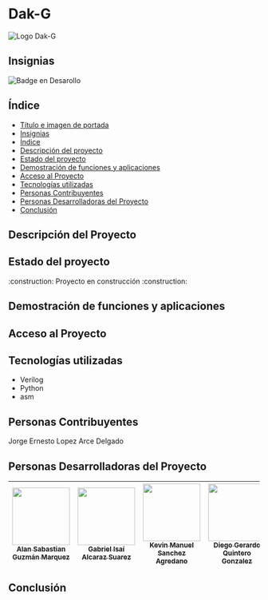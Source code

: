 <h1 aling="center">Dak-G</h1>

![Logo Dak-G](https://github.com/NotTheJerry/proyecto_verilog/assets/167741900/4a80c4cd-0f99-45d8-957c-e04f49f66122)

<h2>Insignias</h2>

![Badge en Desarollo](https://img.shields.io/badge/STATUS-EN%20DESAROLLO-green)

<h2>Índice</h2>

* [Título e imagen de portada](#Dak-G)
* [Insignias](#insignias)
* [Índice](#índice)
* [Descripción del proyecto](#descripción-del-proyecto)
* [Estado del proyecto](#Estado-del-proyecto)
* [Demostración de funciones y aplicaciones](#Demostración-de-funciones-y-aplicaciones)
* [Acceso al Proyecto](#Acceso-al-proyecto)
* [Tecnologías utilizadas](#tecnologías-utilizadas)
* [Personas Contribuyentes](#personas-contribuyentes)
* [Personas Desarrolladoras del Proyecto](#Personas-desarrolladoras-del-proyecto)
* [Conclusión](#conclusión)

<h2>Descripción del Proyecto</h2>

<h2>Estado del proyecto</h2>
:construction: Proyecto en construcción :construction:

<h2>Demostración de funciones y aplicaciones</h2>

<h2>Acceso al Proyecto</h2>

<h2>Tecnologías utilizadas</h2>

* Verilog
* Python
* asm

<h2>Personas Contribuyentes</h2>
Jorge Ernesto Lopez Arce Delgado

<h2>Personas Desarrolladoras del Proyecto</h2>

| [<img src="https://avatars.githubusercontent.com/u/167795856?v=4" width=115><br><sub>Alan Sabastian Guzmán Marquez</sub>](https://github.com/alanguxman) | [<img src="https://avatars.githubusercontent.com/u/167796016?v=4" width=115><br><sub>Gabriel Isaí Alcaraz Suarez</sub>](https://github.com/gaboLectric) |  [<img src="https://avatars.githubusercontent.com/u/167741900?v=4" width=115><br><sub>Kevin Manuel Sanchez Agredano</sub>](https://github.com/Kevinmsa) |  [<img src="https://avatars.githubusercontent.com/u/92762365?v=4" width=115><br><sub>Diego Gerardo Quintero Gonzalez</sub>](https://github.com/NotTheJerry) |
| :---: | :---: | :---: | :---: |

<h2>Conclusión</h2>
